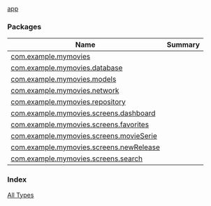 [app](./index.md)

### Packages

| Name | Summary |
|---|---|
| [com.example.mymovies](com.example.mymovies/index.md) |  |
| [com.example.mymovies.database](com.example.mymovies.database/index.md) |  |
| [com.example.mymovies.models](com.example.mymovies.models/index.md) |  |
| [com.example.mymovies.network](com.example.mymovies.network/index.md) |  |
| [com.example.mymovies.repository](com.example.mymovies.repository/index.md) |  |
| [com.example.mymovies.screens.dashboard](com.example.mymovies.screens.dashboard/index.md) |  |
| [com.example.mymovies.screens.favorites](com.example.mymovies.screens.favorites/index.md) |  |
| [com.example.mymovies.screens.movieSerie](com.example.mymovies.screens.movie-serie/index.md) |  |
| [com.example.mymovies.screens.newRelease](com.example.mymovies.screens.new-release/index.md) |  |
| [com.example.mymovies.screens.search](com.example.mymovies.screens.search/index.md) |  |

### Index

[All Types](alltypes/index.md)